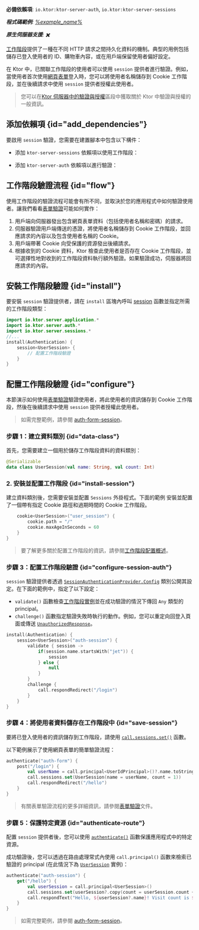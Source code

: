 [//]: # (title: Ktor 伺服器中的工作階段驗證)

<show-structure for="chapter" depth="2"/>

<tldr>
<p>
<b>必備依賴項</b>: <code>io.ktor:ktor-server-auth</code>, <code>io.ktor:ktor-server-sessions</code>
</p>
<var name="example_name" value="auth-form-session"/>
<p>
    <b>程式碼範例</b>:
    <a href="https://github.com/ktorio/ktor-documentation/tree/%ktor_version%/codeSnippets/snippets/%example_name%">
        %example_name%
    </a>
</p>
<p>
    <b><Links href="/ktor/server-native" summary="Ktor supports Kotlin/Native and allows you to run a server without an additional runtime or virtual machine.">原生伺服器</Links>支援</b>: ✖️
</p>
</tldr>

[工作階段](server-sessions.md)提供了一種在不同 HTTP 請求之間持久化資料的機制。典型的用例包括儲存已登入使用者的 ID、購物車內容，或在用戶端保留使用者偏好設定。

在 Ktor 中，已關聯工作階段的使用者可以使用 `session` 提供者進行驗證。例如，當使用者首次使用[網頁表單](server-form-based-auth.md)登入時，您可以將使用者名稱儲存到 Cookie 工作階段，並在後續請求中使用 `session` 提供者授權此使用者。

> 您可以在[Ktor 伺服器中的驗證與授權](server-auth.md)區段中獲取關於 Ktor 中驗證與授權的一般資訊。

## 添加依賴項 {id="add_dependencies"}
要啟用 `session` 驗證，您需要在建置腳本中包含以下構件：

* 添加 `ktor-server-sessions` 依賴項以使用工作階段：

  <var name="artifact_name" value="ktor-server-sessions"/>
  <Tabs group="languages">
      <TabItem title="Gradle (Kotlin)" group-key="kotlin">
          <code-block lang="Kotlin" code="              implementation(&quot;io.ktor:%artifact_name%:$ktor_version&quot;)"/>
      </TabItem>
      <TabItem title="Gradle (Groovy)" group-key="groovy">
          <code-block lang="Groovy" code="              implementation &quot;io.ktor:%artifact_name%:$ktor_version&quot;"/>
      </TabItem>
      <TabItem title="Maven" group-key="maven">
          <code-block lang="XML" code="              &lt;dependency&gt;&#10;                  &lt;groupId&gt;io.ktor&lt;/groupId&gt;&#10;                  &lt;artifactId&gt;%artifact_name%-jvm&lt;/artifactId&gt;&#10;                  &lt;version&gt;${ktor_version}&lt;/version&gt;&#10;              &lt;/dependency&gt;"/>
      </TabItem>
  </Tabs>

* 添加 `ktor-server-auth` 依賴項以進行驗證：

  <var name="artifact_name" value="ktor-server-auth"/>
  <Tabs group="languages">
      <TabItem title="Gradle (Kotlin)" group-key="kotlin">
          <code-block lang="Kotlin" code="              implementation(&quot;io.ktor:%artifact_name%:$ktor_version&quot;)"/>
      </TabItem>
      <TabItem title="Gradle (Groovy)" group-key="groovy">
          <code-block lang="Groovy" code="              implementation &quot;io.ktor:%artifact_name%:$ktor_version&quot;"/>
      </TabItem>
      <TabItem title="Maven" group-key="maven">
          <code-block lang="XML" code="              &lt;dependency&gt;&#10;                  &lt;groupId&gt;io.ktor&lt;/groupId&gt;&#10;                  &lt;artifactId&gt;%artifact_name%-jvm&lt;/artifactId&gt;&#10;                  &lt;version&gt;${ktor_version}&lt;/version&gt;&#10;              &lt;/dependency&gt;"/>
      </TabItem>
  </Tabs>

## 工作階段驗證流程 {id="flow"}

使用工作階段的驗證流程可能會有所不同，並取決於您的應用程式中如何驗證使用者。讓我們看看[表單驗證](server-form-based-auth.md)可能如何實作：

1. 用戶端向伺服器發出包含網頁表單資料（包括使用者名稱和密碼）的請求。
2. 伺服器驗證用戶端傳送的憑證，將使用者名稱儲存到 Cookie 工作階段，並回應請求的內容以及包含使用者名稱的 Cookie。
3. 用戶端帶著 Cookie 向受保護的資源發出後續請求。
4. 根據收到的 Cookie 資料，Ktor 檢查此使用者是否存在 Cookie 工作階段，並可選擇性地對收到的工作階段資料執行額外驗證。如果驗證成功，伺服器將回應請求的內容。

## 安裝工作階段驗證 {id="install"}
要安裝 `session` 驗證提供者，請在 `install` 區塊內呼叫 [session](https://api.ktor.io/ktor-server/ktor-server-plugins/ktor-server-auth/io.ktor.server.auth/session.html) 函數並指定所需的工作階段類型：

```kotlin
import io.ktor.server.application.*
import io.ktor.server.auth.*
import io.ktor.server.sessions.*
//...
install(Authentication) {
    session<UserSession> {
        // 配置工作階段驗證
    }
}
```

## 配置工作階段驗證 {id="configure"}

本節演示如何使用[表單驗證](server-form-based-auth.md)驗證使用者，將此使用者的資訊儲存到 Cookie 工作階段，然後在後續請求中使用 `session` 提供者授權此使用者。

> 如需完整範例，請參閱
> [auth-form-session](https://github.com/ktorio/ktor-documentation/tree/%ktor_version%/codeSnippets/snippets/auth-form-session)。

### 步驟 1：建立資料類別 {id="data-class"}

首先，您需要建立一個用於儲存工作階段資料的資料類別：

```kotlin
@Serializable
data class UserSession(val name: String, val count: Int)
```

### 2. 安裝並配置工作階段 {id="install-session"}

建立資料類別後，您需要安裝並配置 `Sessions` 外掛程式。下面的範例
安裝並配置了一個帶有指定 Cookie 路徑和過期時間的 Cookie 工作階段。

```kotlin
    cookie<UserSession>("user_session") {
        cookie.path = "/"
        cookie.maxAgeInSeconds = 60
    }
}
```

> 要了解更多關於配置工作階段的資訊，請參閱[工作階段配置概述](server-sessions.md#configuration_overview)。

### 步驟 3：配置工作階段驗證 {id="configure-session-auth"}

`session` 驗證提供者透過 [
`SessionAuthenticationProvider.Config`](https://api.ktor.io/ktor-server/ktor-server-plugins/ktor-server-auth/io.ktor.server.auth/-session-authentication-provider/-config/index.html)
類別公開其設定。在下面的範例中，指定了以下設定：

* `validate()` 函數檢查[工作階段實例](#data-class)並在成功驗證的情況下傳回 `Any` 類型的 principal。
* `challenge()` 函數指定驗證失敗時執行的動作。例如，您可以重定向回登入頁面或傳送 [
  `UnauthorizedResponse`](https://api.ktor.io/ktor-server/ktor-server-plugins/ktor-server-auth/io.ktor.server.auth/-unauthorized-response/index.html)。

```kotlin
install(Authentication) {
    session<UserSession>("auth-session") {
        validate { session ->
            if(session.name.startsWith("jet")) {
                session
            } else {
                null
            }
        }
        challenge {
            call.respondRedirect("/login")
        }
    }
}
```

### 步驟 4：將使用者資料儲存在工作階段中 {id="save-session"}

要將已登入使用者的資訊儲存到工作階段，請使用 [
`call.sessions.set()`](server-sessions.md#use_sessions)
函數。

以下範例展示了使用網頁表單的簡單驗證流程：

```kotlin
authenticate("auth-form") {
    post("/login") {
        val userName = call.principal<UserIdPrincipal>()?.name.toString()
        call.sessions.set(UserSession(name = userName, count = 1))
        call.respondRedirect("/hello")
    }
}
```

> 有關表單驗證流程的更多詳細資訊，請參閱[表單驗證](server-form-based-auth.md)文件。

### 步驟 5：保護特定資源 {id="authenticate-route"}

配置 `session` 提供者後，您可以使用
[`authenticate()`](server-auth.md#authenticate-route) 函數保護應用程式中的特定資源。

成功驗證後，您可以透過在路由處理常式內使用 `call.principal()` 函數來檢索已驗證的 principal (在此情況下為 [`UserSession`](#data-class) 實例)：

```kotlin
authenticate("auth-session") {
    get("/hello") {
        val userSession = call.principal<UserSession>()
        call.sessions.set(userSession?.copy(count = userSession.count + 1))
        call.respondText("Hello, ${userSession?.name}! Visit count is ${userSession?.count}.")
    }
}
```

> 如需完整範例，請參閱
> [auth-form-session](https://github.com/ktorio/ktor-documentation/tree/%ktor_version%/codeSnippets/snippets/auth-form-session)。